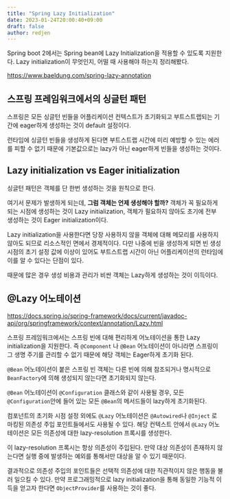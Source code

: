 ```yaml
---
title: "Spring Lazy Initialization"
date: 2023-01-24T20:00:40+09:00
draft: false
author: redjen
---
```


Spring boot 2에서는 Spring bean에 Lazy Initialization을 적용할 수 있도록 지원한다.
Lazy initialization이 무엇인지, 어떨 때 사용해야 하는지 정리해봤다.

https://www.baeldung.com/spring-lazy-annotation

## 스프링 프레임워크에서의 싱글턴 패턴

스프링은 모든 싱글턴 빈들을 어플리케이션 컨텍스트가 초기화되고 부트스트랩되는 기간에 eager하게 생성하는 것이 default 설정이다. 

런타임에 싱글턴 빈들을 생성하게 된다면 부트스트랩 시간에 미리 예방할 수 있는 에러를 피할 수 없기 때문에 기본값으로는 lazy가 아닌 eager하게 빈들을 생성하는 것이다.

## Lazy initialization vs Eager initialization

싱글턴 패턴은 객체를 단 한번 생성하는 것을 원칙으로 한다.

여기서 문제가 발생하게 되는데, **그럼 객체는 언제 생성해야 할까?**
객체가 꼭 필요하게 되는 시점에 생성하는 것이 Lazy initialization,
객체가 필요하지 않아도 초기에 전부 생성하는 것이 Eager initialization이다.

Lazy initialization을 사용한다면 당장 사용하지 않을 객체에 대해 메모리를 사용하지 않아도 되므로 리소스적인 면에서 경제적이다. 다만 나중에 빈을 생성하게 되면 빈 생성 시점의 초기 설정 값에 이상이 있어도 부트스트랩 시간이 아닌 어플리케이션의 런타임에 이를 알 수 있다는 단점이 있다.

때문에 많은 경우 생성 비용과 관리가 비싼 객체는 Lazy하게 생성하는 것이 이득이다.

## @Lazy 어노테이션

https://docs.spring.io/spring-framework/docs/current/javadoc-api/org/springframework/context/annotation/Lazy.html

스프링 프레임워크에서는 스프링 빈에 대해 편리하게 어노테이션을 통한 Lazy initialization을 지원한다. 즉 `@Component` 나 `@Bean` 어노테이션이 아니라면 스프링이 그 생명 주기를 관리할 수 없기 때문에 해당 객체는 Eager하게 초기화 된다.

`@Bean` 어노테이션이 붙은 스프링 빈 객체는 다른 빈에 의해 참조되거나 명시적으로 `BeanFactory`에 의해 생성되지 않는다면 초기화되지 않는다. 

`@Bean` 어노테이션이 `@Configuration` 클래스와 같이 사용될 경우, 모든 `@Configuration`안에 들어 있는 모든 `@Bean`의 메서드들이 lazy하게 초기화된다. 

컴포넌트의 초기화 시점 설정 외에도 `@Lazy` 어노테이션은 `@Autowired`나 `@Inject` 로 마킹된 의존성 주입 포인트들에서도 사용될 수 있다. 해당 컨텍스트 안에서 `@Lazy` 어노테이션은 모든 의존성에 대한 lazy-resolution 프록시를 생성한다.

이 lazy-resolution 프록시는 항상 의존성이 주입된다. 만약 대상 의존성이 존재하지 않는다면 실행 중에 발생하는 예외를 통해서만 대상을 알 수 있기 때문이다. 

결과적으로 의존성 주입의 포인트들은 선택적 의존성에 대한 직관적이지 않은 행동을 불러 일으킬 수 있다. 만약 프로그래밍적으로 lazy initialization을 통해 동일한 기능적 이득을 얻고자 한다면 `ObjectProvider`를 사용하는 것이 좋다.